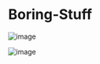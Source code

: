# Boring-Stuff

![image](https://github.com/user-attachments/assets/79131045-cf12-4900-a5fa-1f6d3c2e8225)

![image](https://github.com/user-attachments/assets/00f4773c-08b3-4385-bdd6-e0175100bdae)

